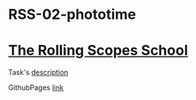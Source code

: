 # RSS-02-phototime

<h1><a href="https://github.com/rolling-scopes-school" target="_blank">The Rolling Scopes School</a></h1>

<div>Task's <a href="https://github.com/rolling-scopes-school/tasks/blob/master/tasks/markups/level-1/phototime/phototime-ru.md">description</a>
</div>

GithubPages <a href="">link</a>
